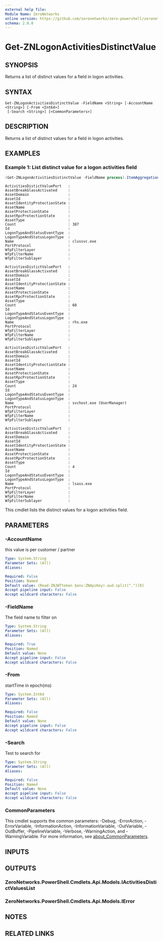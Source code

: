 ```yaml
---
external help file:
Module Name: ZeroNetworks
online version: https://github.com/zeronetworks/zero-powershell/zeronetworks/get-znlogonactivitiesdistinctvalue
schema: 2.0.0
---
```


# Get-ZNLogonActivitiesDistinctValue

## SYNOPSIS
Returns a list of distinct values for a field in logon activities.

## SYNTAX

```
Get-ZNLogonActivitiesDistinctValue -FieldName <String> [-AccountName <String>] [-From <Int64>]
 [-Search <String>] [<CommonParameters>]
```

## DESCRIPTION
Returns a list of distinct values for a field in logon activities.

## EXAMPLES

### Example 1: List distinct value for a logon activities field
```powershell
(Get-ZNLogonActivitiesDistinctValue -FieldName process).ItemAggregations
```

```output
ActivitiesDistictValuePort   : 
AssetBreakGlassActivated     : 
AssetDomain                  : 
AssetId                      : 
AssetIdentityProtectionState : 
AssetName                    : 
AssetProtectionState         : 
AssetRpcProtectionState      : 
AssetType                    : 
Count                        : 387
Id                           : 
LogonTypeAndStatusEventType  : 
LogonTypeAndStatusLogonType  : 
Name                         : clussvc.exe
PortProtocol                 : 
WfpFilterLayer               : 
WfpFilterName                : 
WfpFilterSublayer            : 

ActivitiesDistictValuePort   : 
AssetBreakGlassActivated     : 
AssetDomain                  : 
AssetId                      : 
AssetIdentityProtectionState : 
AssetName                    : 
AssetProtectionState         : 
AssetRpcProtectionState      : 
AssetType                    : 
Count                        : 60
Id                           : 
LogonTypeAndStatusEventType  : 
LogonTypeAndStatusLogonType  : 
Name                         : rhs.exe
PortProtocol                 : 
WfpFilterLayer               : 
WfpFilterName                : 
WfpFilterSublayer            : 

ActivitiesDistictValuePort   : 
AssetBreakGlassActivated     : 
AssetDomain                  : 
AssetId                      : 
AssetIdentityProtectionState : 
AssetName                    : 
AssetProtectionState         : 
AssetRpcProtectionState      : 
AssetType                    : 
Count                        : 24
Id                           : 
LogonTypeAndStatusEventType  : 
LogonTypeAndStatusLogonType  : 
Name                         : svchost.exe (UserManager)
PortProtocol                 : 
WfpFilterLayer               : 
WfpFilterName                : 
WfpFilterSublayer            : 

ActivitiesDistictValuePort   : 
AssetBreakGlassActivated     : 
AssetDomain                  : 
AssetId                      : 
AssetIdentityProtectionState : 
AssetName                    : 
AssetProtectionState         : 
AssetRpcProtectionState      : 
AssetType                    : 
Count                        : 4
Id                           : 
LogonTypeAndStatusEventType  : 
LogonTypeAndStatusLogonType  : 
Name                         : lsass.exe
PortProtocol                 : 
WfpFilterLayer               : 
WfpFilterName                : 
WfpFilterSublayer            : 
```

This cmdlet lists the distinct values for a logon activities field.

## PARAMETERS

### -AccountName
this value is per customer / partner

```yaml
Type: System.String
Parameter Sets: (All)
Aliases:

Required: False
Position: Named
Default value: (Read-ZNJWTtoken $env:ZNApiKey).aud.split(".")[0]
Accept pipeline input: False
Accept wildcard characters: False
```

### -FieldName
The field name to filter on

```yaml
Type: System.String
Parameter Sets: (All)
Aliases:

Required: True
Position: Named
Default value: None
Accept pipeline input: False
Accept wildcard characters: False
```

### -From
startTime in epoch(ms)

```yaml
Type: System.Int64
Parameter Sets: (All)
Aliases:

Required: False
Position: Named
Default value: None
Accept pipeline input: False
Accept wildcard characters: False
```

### -Search
Test to search for

```yaml
Type: System.String
Parameter Sets: (All)
Aliases:

Required: False
Position: Named
Default value: None
Accept pipeline input: False
Accept wildcard characters: False
```

### CommonParameters
This cmdlet supports the common parameters: -Debug, -ErrorAction, -ErrorVariable, -InformationAction, -InformationVariable, -OutVariable, -OutBuffer, -PipelineVariable, -Verbose, -WarningAction, and -WarningVariable. For more information, see [about_CommonParameters](http://go.microsoft.com/fwlink/?LinkID=113216).

## INPUTS

## OUTPUTS

### ZeroNetworks.PowerShell.Cmdlets.Api.Models.IActivitiesDistictValuesList

### ZeroNetworks.PowerShell.Cmdlets.Api.Models.IError

## NOTES

## RELATED LINKS

